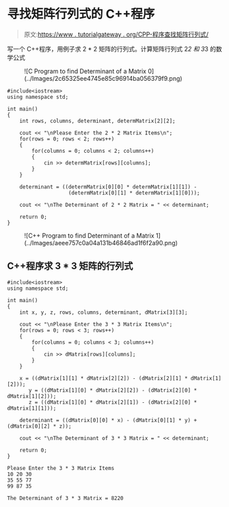 # 寻找矩阵行列式的 C++程序

> 原文:[https://www . tutorialgateway . org/CPP-程序查找矩阵行列式/](https://www.tutorialgateway.org/cpp-program-to-find-determinant-of-a-matrix/)

写一个 C++程序，用例子求 2 * 2 矩阵的行列式。计算矩阵行列式 2*2 和 3*3 的数学公式

<figure class="wp-block-image">![C Program to find Determinant of a Matrix 0](../Images/2c65325ee4745e85c96914ba056379f9.png)</figure>

```
#include<iostream>
using namespace std;

int main()
{
	int rows, columns, determinant, determMatrix[2][2];

	cout << "\nPlease Enter the 2 * 2 Matrix Items\n";
	for(rows = 0; rows < 2; rows++)	
	{
		for(columns = 0; columns < 2; columns++) 
		{
			cin >> determMatrix[rows][columns];
		}		
	}

	determinant = ((determMatrix[0][0] * determMatrix[1][1]) - 
					(determMatrix[0][1] * determMatrix[1][0]));

 	cout << "\nThe Determinant of 2 * 2 Matrix = " << determinant;	

 	return 0;
}
```

<figure class="wp-block-image size-large">![C++ Program to find Determinant of a Matrix 1](../Images/aeee757c0a04a131b46846ad1f6f2a90.png)</figure>

## C++程序求 3 * 3 矩阵的行列式

```
#include<iostream>
using namespace std;

int main()
{
	int x, y, z, rows, columns, determinant, dMatrix[3][3];

	cout << "\nPlease Enter the 3 * 3 Matrix Items\n";
	for(rows = 0; rows < 3; rows++)	
	{
		for(columns = 0; columns < 3; columns++) 
		{
			cin >> dMatrix[rows][columns];
		}		
	}

	x = ((dMatrix[1][1] * dMatrix[2][2]) - (dMatrix[2][1] * dMatrix[1][2]));
       y = ((dMatrix[1][0] * dMatrix[2][2]) - (dMatrix[2][0] * dMatrix[1][2]));
       z = ((dMatrix[1][0] * dMatrix[2][1]) - (dMatrix[2][0] * dMatrix[1][1]));

	determinant = ((dMatrix[0][0] * x) - (dMatrix[0][1] * y) + (dMatrix[0][2] * z));

 	cout << "\nThe Determinant of 3 * 3 Matrix = " << determinant;	

 	return 0;
}
```

```
Please Enter the 3 * 3 Matrix Items
10 20 30
35 55 77
99 87 35

The Determinant of 3 * 3 Matrix = 8220
```